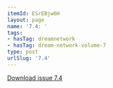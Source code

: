 ```yaml
---
itemId: ESrEBjw6H
layout: page
name: '7.4: '
tags:
- hasTag: dreamnetwork
- hasTag: dream-network-volume-7
type: post
urlSlug: '7.4'
---
```

<a href="files/pdfs/Volume_7/7.4-Dream-Network-Bulletin_Volume-7-Number-4.pdf" download="">Download issue 7.4</a>